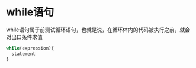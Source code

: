 # while语句

while语句属于前测试循环语句，也就是说，在循环体内的代码被执行之前，就会对出口条件求值

```js
while(expression){
  statement
}
```